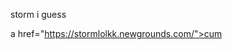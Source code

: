 storm i guess

a href="https://stormlolkk.newgrounds.com/">cum</a>
<!--
**heyitsStorm/heyItsStorm** is a ✨ _special_ ✨ repository because its `README.md` (this file) appears on your GitHub profile

